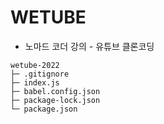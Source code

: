 # WETUBE

- 노마드 코더 강의 - 유튜브 클론코딩

```
wetube-2022
├─ .gitignore
├─ index.js
├─ babel.config.json
├─ package-lock.json
└─ package.json
```
